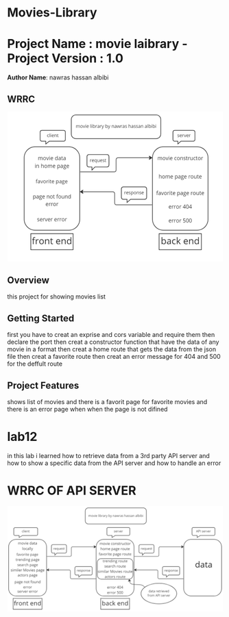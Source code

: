 # Movies-Library

# Project Name : movie laibrary - Project Version : 1.0


**Author Name**: nawras hassan albibi

## WRRC
![alt text](./image/wrrc%20.png)


## Overview
this project for showing movies list 

## Getting Started
<!-- What are the steps that a user must take in order to build this app on their own machine and get it running? -->
first you have to creat an exprise and cors variable and require them 
then declare the port 
then creat a constructor function that have the data of any movie in a format 
then creat a home route that gets the data from the json file 
then creat a favorite route 
then creat an error message for 404 and 500 for the deffult route


## Project Features
<!-- What are the features included in you app -->
shows list of movies and there is a favorit page for favorite movies and there is an error page when when the page is not difined 

# lab12 
in this lab i learned how to retrieve data from a 3rd party API server and how to show a specific data from the API server 
and how to handle an error 

# WRRC OF API SERVER
![alt text](./image/wrrc2.png)